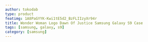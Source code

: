 ```yaml
---
author: tokodab
type: product
featimg: 1A8PaGYYK-Kwi1tE5d2_BzFLIIzyXr94r
title: Wonder Woman Logo Dawn Of Justice Samsung Galaxy S9 Case
tags: [samsung, galaxy, s9]
category: [samsung]
---
```

